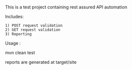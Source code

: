 This is a test project containing rest assured API automation

Includes:

    1) POST request validation
    2) GET request validation
    3) Reporting 


Usage :

mvn clean test

reports are generated at target/site


